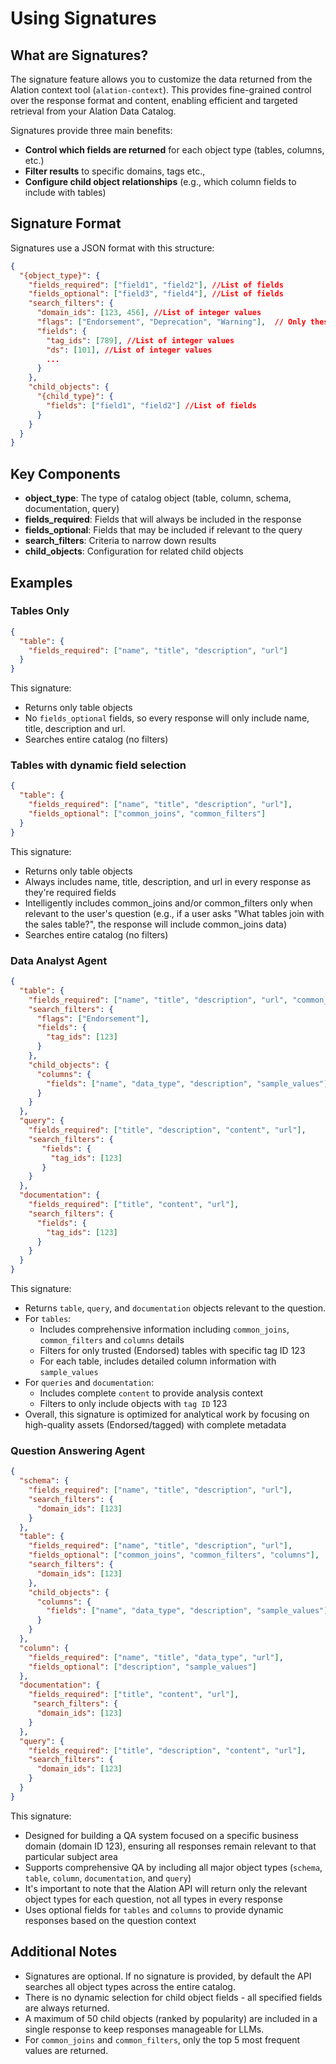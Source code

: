# Using Signatures

## What are Signatures?

The signature feature allows you to customize the data returned from the Alation context tool (`alation-context`). This provides fine-grained control over the response format and content, enabling efficient and targeted retrieval from your Alation Data Catalog.

Signatures provide three main benefits:
- **Control which fields are returned** for each object type (tables, columns, etc.)
- **Filter results** to specific domains, tags etc.,
- **Configure child object relationships** (e.g., which column fields to include with tables)

## Signature Format

Signatures use a JSON format with this structure:

```json
{
  "{object_type}": {
    "fields_required": ["field1", "field2"], //List of fields
    "fields_optional": ["field3", "field4"], //List of fields
    "search_filters": {
      "domain_ids": [123, 456], //List of integer values
      "flags": ["Endorsement", "Deprecation", "Warning"],  // Only these three values are supported
      "fields": {
        "tag_ids": [789], //List of integer values
        "ds": [101], //List of integer values
        ...
      }
    },
    "child_objects": {
      "{child_type}": {
        "fields": ["field1", "field2"] //List of fields
      }
    }
  }
}
```

## Key Components

- **object_type**: The type of catalog object (table, column, schema, documentation, query)
- **fields_required**: Fields that will always be included in the response
- **fields_optional**: Fields that may be included if relevant to the query
- **search_filters**: Criteria to narrow down results
- **child_objects**: Configuration for related child objects

## Examples

### Tables Only
```json
{
  "table": {
    "fields_required": ["name", "title", "description", "url"]
  }
}
```
This signature:

- Returns only table objects
- No `fields_optional` fields, so every response will only include name, title, description and url.
- Searches entire catalog (no filters)

### Tables with dynamic field selection
```json
{
  "table": {
    "fields_required": ["name", "title", "description", "url"],
    "fields_optional": ["common_joins", "common_filters"]
  }
}
```
This signature:

- Returns only table objects
- Always includes name, title, description, and url in every response as they're required fields
- Intelligently includes common_joins and/or common_filters only when relevant to the user's question (e.g., if a user asks "What tables join with the sales table?", the response will include common_joins data)
- Searches entire catalog (no filters)

### Data Analyst Agent
```json
{
  "table": {
    "fields_required": ["name", "title", "description", "url", "common_joins", "common_filters", "columns"],
    "search_filters": {
      "flags": ["Endorsement"],
      "fields": {
        "tag_ids": [123] 
      }
    },
    "child_objects": {
      "columns": {
        "fields": ["name", "data_type", "description", "sample_values"]
      }
    }
  },
  "query": {
    "fields_required": ["title", "description", "content", "url"],
    "search_filters": {
       "fields": {
         "tag_ids": [123]
       }
    }
  },
  "documentation": {
    "fields_required": ["title", "content", "url"],
    "search_filters": {
      "fields": {
        "tag_ids": [123] 
      }
    }
  }
}
```

This signature:

- Returns `table`, `query`, and `documentation` objects relevant to the question.
- For `tables`:
  - Includes comprehensive information including `common_joins`, `common_filters` and `columns` details 
  - Filters for only trusted (Endorsed) tables with specific tag ID 123 
  - For each table, includes detailed column information with `sample_values`
- For `queries` and `documentation`:
  - Includes complete `content` to provide analysis context 
  - Filters to only include objects with `tag ID` 123
- Overall, this signature is optimized for analytical work by focusing on high-quality assets (Endorsed/tagged) with complete metadata

### Question Answering Agent

```json
{
  "schema": {
    "fields_required": ["name", "title", "description", "url"],
    "search_filters": {
      "domain_ids": [123]
    }
  },
  "table": {
    "fields_required": ["name", "title", "description", "url"],
    "fields_optional": ["common_joins", "common_filters", "columns"],
    "search_filters": {
      "domain_ids": [123]
    },
    "child_objects": {
      "columns": {
        "fields": ["name", "data_type", "description", "sample_values"]
      }
    }
  },
  "column": {
    "fields_required": ["name", "title", "data_type", "url"],
    "fields_optional": ["description", "sample_values"]
  },
  "documentation": {
    "fields_required": ["title", "content", "url"],
     "search_filters": {
      "domain_ids": [123]
    }
  },
  "query": {
    "fields_required": ["title", "description", "content", "url"],
    "search_filters": {
      "domain_ids": [123]
    }
  }
}
```
This signature:
- Designed for building a QA system focused on a specific business domain (domain ID 123), ensuring all responses remain relevant to that particular subject area
- Supports comprehensive QA by including all major object types (`schema`, `table`, `column`, `documentation`, and `query`)
- It's important to note that the Alation API will return only the relevant object types for each question, not all types in every response
- Uses optional fields for `tables` and `columns` to provide dynamic responses based on the question context

## Additional Notes
- Signatures are optional. If no signature is provided, by default the API searches all object types across the entire catalog.
- There is no dynamic selection for child object fields - all specified fields are always returned.
- A maximum of 50 child objects (ranked by popularity) are included in a single response to keep responses manageable for LLMs.
- For `common_joins` and `common_filters`, only the top 5 most frequent values are returned.